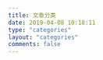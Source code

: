 ```yaml
---
title: 文章分类
date: 2019-04-08 10:18:11
type: "categories"
layout: "categories"
comments: false
---
```

